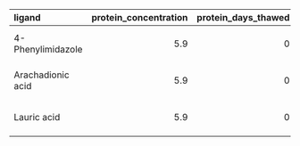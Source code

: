 | ligand            |   protein_concentration |   protein_days_thawed | plate_type                  |      km |   vmax |   rsq |   km_std |   vmax_std |   rsq_std |
|:------------------|------------------------:|----------------------:|:----------------------------|--------:|-------:|------:|---------:|-----------:|----------:|
| 4-Phenylimidazole |                     5.9 |                     0 | Thermo Polystyrene (262160) |   17.74 |   0.04 |  0.58 |    25.09 |       0.06 |      0.53 |
| Arachadionic acid |                     5.9 |                     0 | Thermo Polystyrene (262160) | 1104.03 |   0.12 |  0.92 |  1532.75 |       0.05 |      0.05 |
| Lauric acid       |                     5.9 |                     0 | Thermo Polystyrene (262160) | 2170.71 |   0.1  |  0.9  |    29.72 |       0.02 |      0.05 |